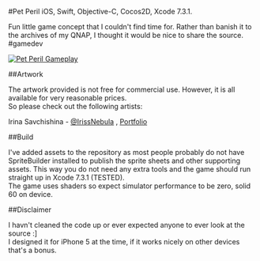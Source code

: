 #Pet Peril
iOS, Swift, Objective-C, Cocos2D, Xcode 7.3.1.

Fun little game concept that I couldn't find time for.  Rather than banish it to the archives of my QNAP, I thought it
would be nice to share the source. #gamedev

[![Pet Peril Gameplay](https://s32.postimg.org/zbuisoikl/pet_peril.png)](https://www.youtube.com/watch?v=poy0DzMlRF4 "Pet Peril Gameplay")

##Artwork

The artwork provided is not free for commercial use.  However, it is all available for very reasonable prices.  
So please check out the following artists:

Irina Savchishina - [@IrissNebula](https://twitter.com/IrissNebula)
, [Portfolio](https://graphicriver.net/user/irissnebula/portfolio)


##Build

I've added assets to the repository as most people probably do not have SpriteBuilder installed to publish the sprite sheets and other supporting assets. This way you do not need any extra tools and the game should run straight up in Xcode 7.3.1 (TESTED).  
The game uses shaders so expect simulator performance to be zero, solid 60 on device.

##Disclaimer

I havn't cleaned the code up or ever expected anyone to ever look at the source :]  
I designed it for iPhone 5 at the time, if it works nicely on other devices that's a bonus.
